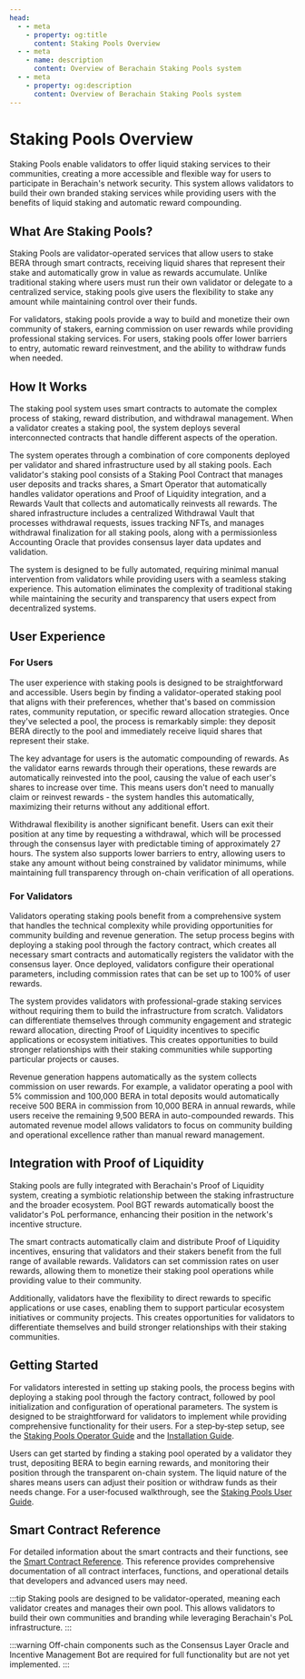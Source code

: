 ```yaml
---
head:
  - - meta
    - property: og:title
      content: Staking Pools Overview
  - - meta
    - name: description
      content: Overview of Berachain Staking Pools system
  - - meta
    - property: og:description
      content: Overview of Berachain Staking Pools system
---
```


<script setup>
  import config from '@berachain/config/constants.json';
</script>

# Staking Pools Overview

Staking Pools enable validators to offer liquid staking services to their communities, creating a more accessible and flexible way for users to participate in Berachain's network security. This system allows validators to build their own branded staking services while providing users with the benefits of liquid staking and automatic reward compounding.

## What Are Staking Pools?

Staking Pools are validator-operated services that allow users to stake BERA through smart contracts, receiving liquid shares that represent their stake and automatically grow in value as rewards accumulate. Unlike traditional staking where users must run their own validator or delegate to a centralized service, staking pools give users the flexibility to stake any amount while maintaining control over their funds.

For validators, staking pools provide a way to build and monetize their own community of stakers, earning commission on user rewards while providing professional staking services. For users, staking pools offer lower barriers to entry, automatic reward reinvestment, and the ability to withdraw funds when needed.

## How It Works

The staking pool system uses smart contracts to automate the complex process of staking, reward distribution, and withdrawal management. When a validator creates a staking pool, the system deploys several interconnected contracts that handle different aspects of the operation.

The system operates through a combination of core components deployed per validator and shared infrastructure used by all staking pools. Each validator's staking pool consists of a Staking Pool Contract that manages user deposits and tracks shares, a Smart Operator that automatically handles validator operations and Proof of Liquidity integration, and a Rewards Vault that collects and automatically reinvests all rewards. The shared infrastructure includes a centralized Withdrawal Vault that processes withdrawal requests, issues tracking NFTs, and manages withdrawal finalization for all staking pools, along with a permissionless Accounting Oracle that provides consensus layer data updates and validation.

The system is designed to be fully automated, requiring minimal manual intervention from validators while providing users with a seamless staking experience. This automation eliminates the complexity of traditional staking while maintaining the security and transparency that users expect from decentralized systems.

## User Experience

### For Users

The user experience with staking pools is designed to be straightforward and accessible. Users begin by finding a validator-operated staking pool that aligns with their preferences, whether that's based on commission rates, community reputation, or specific reward allocation strategies. Once they've selected a pool, the process is remarkably simple: they deposit BERA directly to the pool and immediately receive liquid shares that represent their stake.

The key advantage for users is the automatic compounding of rewards. As the validator earns rewards through their operations, these rewards are automatically reinvested into the pool, causing the value of each user's shares to increase over time. This means users don't need to manually claim or reinvest rewards - the system handles this automatically, maximizing their returns without any additional effort.

Withdrawal flexibility is another significant benefit. Users can exit their position at any time by requesting a withdrawal, which will be processed through the consensus layer with predictable timing of approximately 27 hours. The system also supports lower barriers to entry, allowing users to stake any amount without being constrained by validator minimums, while maintaining full transparency through on-chain verification of all operations.

### For Validators

Validators operating staking pools benefit from a comprehensive system that handles the technical complexity while providing opportunities for community building and revenue generation. The setup process begins with deploying a staking pool through the factory contract, which creates all necessary smart contracts and automatically registers the validator with the consensus layer. Once deployed, validators configure their operational parameters, including commission rates that can be set up to 100% of user rewards.

The system provides validators with professional-grade staking services without requiring them to build the infrastructure from scratch. Validators can differentiate themselves through community engagement and strategic reward allocation, directing Proof of Liquidity incentives to specific applications or ecosystem initiatives. This creates opportunities to build stronger relationships with their staking communities while supporting particular projects or causes.

Revenue generation happens automatically as the system collects commission on user rewards. For example, a validator operating a pool with 5% commission and 100,000 BERA in total deposits would automatically receive 500 BERA in commission from 10,000 BERA in annual rewards, while users receive the remaining 9,500 BERA in auto-compounded rewards. This automated revenue model allows validators to focus on community building and operational excellence rather than manual reward management.

## Integration with Proof of Liquidity

Staking pools are fully integrated with Berachain's Proof of Liquidity system, creating a symbiotic relationship between the staking infrastructure and the broader ecosystem. Pool BGT rewards automatically boost the validator's PoL performance, enhancing their position in the network's incentive structure.

The smart contracts automatically claim and distribute Proof of Liquidity incentives, ensuring that validators and their stakers benefit from the full range of available rewards. Validators can set commission rates on user rewards, allowing them to monetize their staking pool operations while providing value to their community.

Additionally, validators have the flexibility to direct rewards to specific applications or use cases, enabling them to support particular ecosystem initiatives or community projects. This creates opportunities for validators to differentiate themselves and build stronger relationships with their staking communities.

## Getting Started

For validators interested in setting up staking pools, the process begins with deploying a staking pool through the factory contract, followed by pool initialization and configuration of operational parameters. The system is designed to be straightforward for validators to implement while providing comprehensive functionality for their users. For a step‑by‑step setup, see the [Staking Pools Operator Guide](/nodes/staking-pools/operators) and the [Installation Guide](/nodes/staking-pools/installation).

Users can get started by finding a staking pool operated by a validator they trust, depositing BERA to begin earning rewards, and monitoring their position through the transparent on-chain system. The liquid nature of the shares means users can adjust their position or withdraw funds as their needs change. For a user‑focused walkthrough, see the [Staking Pools User Guide](/nodes/staking-pools/users).

## Smart Contract Reference

For detailed information about the smart contracts and their functions, see the [Smart Contract Reference](/nodes/staking-pools/contracts). This reference provides comprehensive documentation of all contract interfaces, functions, and operational details that developers and advanced users may need.

:::tip
Staking pools are designed to be validator-operated, meaning each validator creates and manages their own pool. This allows validators to build their own communities and branding while leveraging Berachain's PoL infrastructure.
:::

:::warning
Off-chain components such as the Consensus Layer Oracle and Incentive Management Bot are required for full functionality but are not yet implemented.
:::
